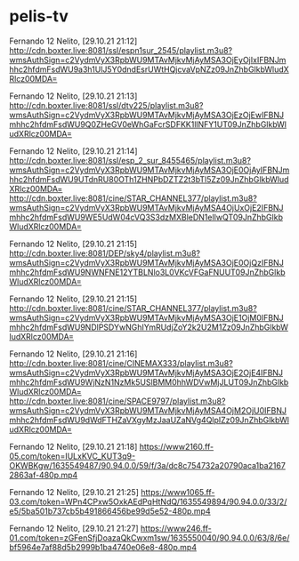 # pelis-tv
Fernando 12 Nelito, [29.10.21 21:12]
http://cdn.boxter.live:8081/ssl/espn1sur_2545/playlist.m3u8?wmsAuthSign=c2VydmVyX3RpbWU9MTAvMjkvMjAyMSA3OjEyOjIxIFBNJmhhc2hfdmFsdWU9a3h1UlJ5Y0dndEsrUWtHQjcvaVpNZz09JnZhbGlkbWludXRlcz00MDA=

Fernando 12 Nelito, [29.10.21 21:13]
http://cdn.boxter.live:8081/ssl/dtv225/playlist.m3u8?wmsAuthSign=c2VydmVyX3RpbWU9MTAvMjkvMjAyMSA3OjEzOjEwIFBNJmhhc2hfdmFsdWU9Q0ZHeGV0eWhGaFcrSDFKK1llNFY1UT09JnZhbGlkbWludXRlcz00MDA=

Fernando 12 Nelito, [29.10.21 21:14]
http://cdn.boxter.live:8081/ssl/esp_2_sur_8455465/playlist.m3u8?wmsAuthSign=c2VydmVyX3RpbWU9MTAvMjkvMjAyMSA3OjE0OjAyIFBNJmhhc2hfdmFsdWU9UTdnRU80OTh1ZHNPbDZTZ2t3bTl5Zz09JnZhbGlkbWludXRlcz00MDA=
http://cdn.boxter.live:8081/cine/STAR_CHANNEL377/playlist.m3u8?wmsAuthSign=c2VydmVyX3RpbWU9MTAvMjkvMjAyMSA4OjUxOjE2IFBNJmhhc2hfdmFsdWU9WE5UdW04cVQ3S3dzMXBleDN1elIwQT09JnZhbGlkbWludXRlcz00MDA=

Fernando 12 Nelito, [29.10.21 21:15]
http://cdn.boxter.live:8081/DEP/sky4/playlist.m3u8?wmsAuthSign=c2VydmVyX3RpbWU9MTAvMjkvMjAyMSA3OjE0OjQzIFBNJmhhc2hfdmFsdWU9NWNFNE12YTBLNlo3L0VKcVFGaFNUUT09JnZhbGlkbWludXRlcz00MDA=

Fernando 12 Nelito, [29.10.21 21:15]
http://cdn.boxter.live:8081/cine/STAR_CHANNEL377/playlist.m3u8?wmsAuthSign=c2VydmVyX3RpbWU9MTAvMjkvMjAyMSA3OjE1OjM0IFBNJmhhc2hfdmFsdWU9NDlPSDYwNGhIYmRUdjZoY2k2U2M1Zz09JnZhbGlkbWludXRlcz00MDA=

Fernando 12 Nelito, [29.10.21 21:16]
http://cdn.boxter.live:8081/cine/CINEMAX333/playlist.m3u8?wmsAuthSign=c2VydmVyX3RpbWU9MTAvMjkvMjAyMSA3OjE2OjE4IFBNJmhhc2hfdmFsdWU9WjNzN1NzMk5USlBMM0hhWDVwMjJLUT09JnZhbGlkbWludXRlcz00MDA=
http://cdn.boxter.live:8081/cine/SPACE9797/playlist.m3u8?wmsAuthSign=c2VydmVyX3RpbWU9MTAvMjkvMjAyMSA4OjM2OjU0IFBNJmhhc2hfdmFsdWU9dWdFTHZaVXgyMzJaaUZaNVg4QlpIZz09JnZhbGlkbWludXRlcz00MDA=

Fernando 12 Nelito, [29.10.21 21:18]
https://www2160.ff-05.com/token=IULxKVC_KUT3q9-OKWBKgw/1635549487/90.94.0.0/59/f/3a/dc8c754732a20790aca1ba21672863af-480p.mp4

Fernando 12 Nelito, [29.10.21 21:25]
https://www1065.ff-03.com/token=WPn4CPxw5OxkAEdPqHtNdQ/1635549894/90.94.0.0/33/2/e5/5ba501b737cb5b491866456be99d5e52-480p.mp4

Fernando 12 Nelito, [29.10.21 21:27]
https://www246.ff-01.com/token=zGFenSfjDoazaQkCwxm1sw/1635550040/90.94.0.0/63/8/6e/bf5964e7af88d5b2999b1ba4740e06e8-480p.mp4
